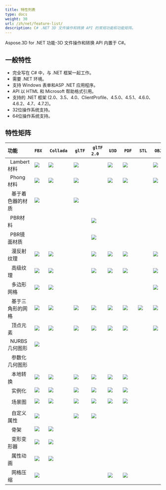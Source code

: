 ```yaml
---
title: 特性列表
type: docs
weight: 30
url: /zh/net/feature-list/
description: C# .NET 3D 文件操作和转换 API 的常规功能和功能矩阵。
---
```

Aspose.3D for .NET 功能-3D 文件操作和转换 API 内置于 C#。

##  **一般特性**
- 完全写在 C# 中，与 .NET 框架一起工作。
- 需要 .NET 环境。
- 支持 Windows 表单和ASP .NET 应用程序。
- API 以 HTML 和 Microsoft 帮助格式引用。
- 支持的 .NET 框架 (2.0、3.5、4.0、ClientProfile、4.5.0、4.5.1、4.6.0、4.6.2、4.7、4.7.2)。
- 32位操作系统支持。
- 64位操作系统支持。
##  **特性矩阵**

|**功能** |`FBX` | `Collada` | `glTF` | `glTF 2.0` | `U3D` | `PDF` | `STL` | `OBJ` | `PLY` | `3DS` | `ASE` | `X` | `3MF` | `RVM` | `Draco` |
| :- | :- | :- | :- | :- | :- | :- | :- | :- | :- | :- | :- | :- | :- | :- | :- |
|` `Lambert材料|![](accept.png) |![](accept.png) |![](accept.png) | |![](accept.png) |![](accept.png) | |![](accept.png) | |![](accept.png) |![](accept.png) |![](accept.png) | | | |
|` `Phong材料|![](accept.png) |![](accept.png) |![](accept.png) | |![](accept.png) |![](accept.png) | |![](accept.png) | | |![](accept.png) |![](accept.png) | | | |
|` ` 基于着色器的材质|![](accept.png) | |![](accept.png) | | | | | | | | | | | | |
|` `PBR材料| | | |![](accept.png) | | | | | | | | | | | |
|` `PBR镜面材质| | | |![](accept.png) | | | | | | | | | | | |
|` ` 漫反射纹理|![](accept.png) |![](accept.png) | |![](accept.png) |![](accept.png) |![](accept.png) | |![](accept.png) | |![](accept.png) |![](accept.png) |![](accept.png) |![](accept.png) | | |
|` ` 高级纹理|![](accept.png) |![](accept.png) | |![](accept.png) |![](accept.png) |![](accept.png) | |![](accept.png) | | | | | | | |
|` ` 多边形网格|![](accept.png) |![](accept.png) | | | | | |![](accept.png) | | | | | |![](accept.png) | |
|` ` 基于三角形的网格|![](accept.png) |![](accept.png) |![](accept.png) |![](accept.png) |![](accept.png) |![](accept.png) |![](accept.png) |![](accept.png) |![](accept.png) |![](accept.png) |![](accept.png) |![](accept.png) |![](accept.png) |![](accept.png) |![](accept.png) |
|` ` 顶点元素|![](accept.png) |![](accept.png) |![](accept.png) |![](accept.png) |![](accept.png) |![](accept.png) | |![](accept.png) |![](accept.png) |![](accept.png) |![](accept.png) |![](accept.png) | | |![](accept.png) |
|` `NURBS几何图形|![](accept.png) | | | | | | | | | | | | | | |
|` ` 参数化几何图形| | | | | | | | | | | | | |![](accept.png) | |
|` ` 本地转换|![](accept.png) |![](accept.png) |![](accept.png) |![](accept.png) |![](accept.png) |![](accept.png) | | | |![](accept.png) |![](accept.png) |![](accept.png) | |![](accept.png) | |
|` ` 实例化|![](accept.png) |![](accept.png) |![](accept.png) |![](accept.png) |![](accept.png) |![](accept.png) | | | | | | | | | |
|` ` 场景图|![](accept.png) |![](accept.png) |![](accept.png) |![](accept.png) |![](accept.png) |![](accept.png) | | | |![](accept.png) | |![](accept.png) | |![](accept.png) | |
|` ` 自定义属性|![](accept.png) | |![](accept.png) |![](accept.png) | | | | | | | | | | | |
|` ` 骨架|![](accept.png) |![](accept.png) | | | | | | | | | | | | | |
|` ` 变形变形器|![](accept.png) |![](accept.png) | | | | | | | | | | | | | |
|` ` 属性动画|![](accept.png) |![](accept.png) | | | | | | | | | | | | | |
|` ` 网格压缩|![](accept.png) | | | |![](accept.png) |![](accept.png) | | | | | | |![](accept.png) | |![](accept.png) |

